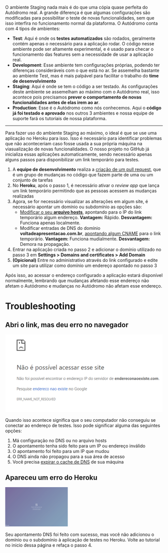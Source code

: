 <!-- TITLE: Ambiente Staging -->
<!-- SUBTITLE: Como utilizar um link para visualizar mudanças que ainda irão ao ar -->

O ambiente Staging nada mais é do que uma cópia quase perfeita do Autódromo real. A grande diferença é que algumas configurações são modificadas para possibilitar o teste de novas funcionalidades, sem que isso interfira no funcionamento normal da plataforma. O Autódromo conta com 4 tipos de ambientes:

* **Test**: Aqui é onde os **testes automatizados** são rodados, geralmente contém apenas o necessário para a aplicação rodar. O código nesse ambiente pode ser altamente experimental, e é usado para checar o funcionamento das features sem a necessidade de usar a aplicação real.
* **Development**: Esse ambiente tem configurações próprias, podendo ter diferenças consideráveis com o que está no ar. Se assemelha bastante ao ambiente Test, mas é mais palpável para facilitar o trabalho do **time de desenvolvimento**
* **Staging**: Aqui é onde se tem o código a ser testado. As configurações deste ambiente se assemelham ao máximo com o Autódromo real, isso acontece pois precisamos **prever o comportamento de novas funcionalidades antes de elas irem ao ar**.
* **Production**: Esse é o Autódromo como nós conhecemos. Aqui o **código já foi testado e aprovado** nos outros 3 ambientes e nossa equipe de suporte fará os tutoriais de nossa plataforma.
-----
Para fazer uso do ambiente Staging ao máximo, o ideal é que se use uma aplicação no Heroku para isso. Isso é necessário para identificar problemas que não aconteceriam caso fosse usada a sua própria máquina na viasualização de novas funcionalidades. O nosso projeto no GitHub já inicializa essas aplicações automaticamente, sendo necessário apenas alguns passos para disponibilizar um link temporário para testes.

1. A **equipe de desenvolvimento** realiza a [criação de um pull request](https://help.github.com/articles/about-pull-requests/), que é um grupo de mudanças no código que fazem parte de uma ou um conjunto de tarefas
2. No **Heroku**, após o passo 1, é necessário ativar o *review app* que lança um link temporário permitindo que as pessoas acessem as mudanças realizadas
3. Agora, se for necessário visualizar as alterações em algum site, é necessário apontar um domínio ou subdomínio as opções são:
	 * [Modificar o seu **arquivo hosts**](aindanaotem.com.br/script-hosts), apontando para o IP do link temporário algum endereço. **Vantagem:** Rápido. **Desvantagem:** Funciona apenas localmente. 
	 * Modificar entradas de DNS do domínio **voltadeapresentacao.com.br**, [apontando algum CNAME](https://community.cloudflare.com/t/how-do-i-add-a-cname-record/59) para o link temporário. **Vantagem:** Funciona mudialmente. **Desvantagem:** Demora na propagação.
4. Entrar na aplicação criada no passo 2 e adicionar o domínio utilizado no passo 3 em **Settings > Domains and certificates > Add Domain**
5. **(Opicional)** Entre no administrativo através do link configurado e edite um site para utilizar como domínio um endereço apontado no passo 3

Após isso, ao acessar o endereço configurado a aplicação estará disponível normalmente, lembrando que mudanças afetando esse endereço não afetam o Autódromo e mudanças no Autódromo não afetam esse endereço.

# Troubleshooting
## Abri o link, mas deu erro no navegador
![Dns](/uploads/uploads/dns.png "Dns")

Quando isso acontece significa que o seu computador não conseguiu se conectar ao endereço de testes. Isso pode significar alguma das seguintes opções:

1. Má configuração no DNS ou no arquivo hosts
2. O apontamento tenha sido feito para um IP ou endereço inválido
3. O apontamento foi feito para um IP que mudou
4. O DNS ainda não propagou para a sua área de acesso
5. Você precisa [expirar o cache de DNS](https://www.keycdn.com/support/dns-cache/) de sua máquina

## Apareceu um erro do Heroku
<p>
<img src="/uploads/uploads/heroku-nosuchapp.png" alt="Heroku no such app" width="200"/>
</p>

Seu apontamento DNS foi feito com sucesso, mas você não adicionou o domínio ou o subdomínio à aplicação de testes no Heroku. Volte ao tutorial no inicio dessa página e refaça o passo 4.

